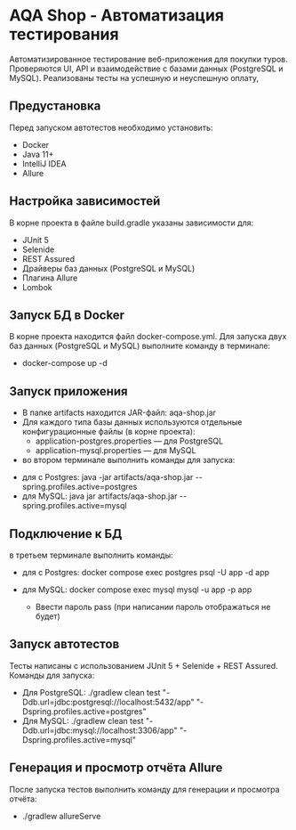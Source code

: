 # AQA Shop - Автоматизация тестирования
Автоматизированное тестирование веб-приложения для покупки туров.
Проверяются UI, API и взаимодействие с базами данных (PostgreSQL и MySQL).
Реализованы тесты на успешную и неуспешную оплату,

## Предустановка
Перед запуском автотестов необходимо установить:
- Docker
- Java 11+
- IntelliJ IDEA
- Allure

## Настройка зависимостей 
В корне проекта в файле build.gradle указаны зависимости для:
- JUnit 5
- Selenide
- REST Assured
- Драйверы баз данных (PostgreSQL и MySQL)
- Плагина Allure
- Lombok

## Запуск БД в Docker
В корне проекта находится файл docker-compose.yml. Для запуска двух баз данных (PostgreSQL и MySQL) выполните команду в терминале:
- docker-compose up -d

## Запуск приложения
* В папке artifacts находится JAR-файл: aqa-shop.jar
* Для каждого типа базы данных используются отдельные конфигурационные файлы (в корне проекта):
  * application-postgres.properties — для PostgreSQL
  * application-mysql.properties — для MySQL
* во втором терминале выполнить команды для запуска:
- для с Postgres: java -jar artifacts/aqa-shop.jar --spring.profiles.active=postgres
- для MySQL: java jar artifacts/aqa-shop.jar --spring.profiles.active=mysql

## Подключение к БД
в третьем терминале выполнить команды: 
* для с Postgres: docker compose exec postgres psql -U app -d app

* для MySQL: docker compose exec mysql mysql -u app -p app
  * Ввести пароль pass (при написании пароль отображаться не будет)

## Запуск автотестов
Тесты написаны с использованием JUnit 5 + Selenide + REST Assured.
Команды для запуска:
- Для PostgreSQL: ./gradlew clean test "-Ddb.url=jdbc:postgresql://localhost:5432/app" "-Dspring.profiles.active=postgres"
- Для MySQL: ./gradlew clean test "-Ddb.url=jdbc:mysql://localhost:3306/app" "-Dspring.profiles.active=mysql"

## Генерация и просмотр отчёта Allure
После запуска тестов выполнить команду для генерации и просмотра отчёта:
- ./gradlew allureServe
